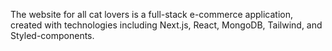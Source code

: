 The website for all cat lovers is a full-stack e-commerce application, created with technologies including Next.js, React, MongoDB, Tailwind, and Styled-components.
